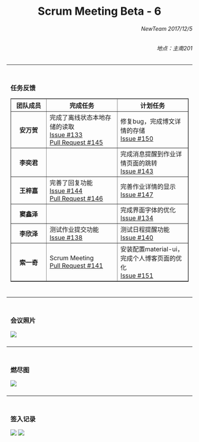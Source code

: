 <div style = "margin:0 10px;">
<h1 align = "center">Scrum Meeting Beta - 6</h1>

<h6 align = "right">NewTeam 2017/12/5</h6>
<h6 align = "right">地点：主南201</h6>
<hr>

<div style = "padding: 10px">
<h3>任务反馈</h3>
<table border = "1" style = "width:100%">
  <colgroup>
    <col style = "width:20%">
    <col style = "width:40%">
    <col style = "width:40%">
  </colgroup>
  <thead>
    <tr><th>团队成员</th><th>完成任务</th><th>计划任务</th></tr>
  </thead>
  <tbody>
    <tr>
      <th>安万贺</th>
      <td>完成了离线状态本地存储的读取<br><a href = "https://github.com/NewTeam5/EduCnblogs/issues/133">Issue #133</a><br><a href = "https://github.com/NewTeam5/EduCnblogs/pull/145">Pull Request #145</a></td>
      <td>修复bug，完成博文详情的存储<br><a href = "https://github.com/NewTeam5/EduCnblogs/issues/150">Issue #150</a></td>
    </tr>
    <tr>
      <th>李奕君</th>
      <td></td>
      <td>完成消息提醒到作业详情页面的跳转<br><a href = "https://github.com/NewTeam5/EduCnblogs/issues/143">Issue #143</a></td>
    </tr>
    <tr>
      <th>王梓嘉</th>
      <td>完善了回复功能<br><a href = "https://github.com/NewTeam5/EduCnblogs/issues/144">Issue #144</a><br><a href = "https://github.com/NewTeam5/EduCnblogs/pull/146">Pull Request #146</a></td>
      <td>完善作业详情的显示<br><a href = "https://github.com/NewTeam5/EduCnblogs/issues/147">Issue #147</a></td>
    </tr>
    <tr>
      <th>窦鑫泽</th>
      <td></td>
      <td>完成界面字体的优化<br><a href = "https://github.com/NewTeam5/EduCnblogs/issues/134">Issue #134</a></td>
    </tr>
    <tr>
      <th>李欣泽</th>
      <td>测试作业提交功能<br><a href = "https://github.com/NewTeam5/EduCnblogs/issues/138">Issue #138</a></td>
      <td>测试日程提醒功能<br><a href = "https://github.com/NewTeam5/EduCnblogs/issues/140">Issue #140</a></td>
    </tr>
    <tr>
      <th>索一奇</th>
      <td>Scrum Meeting<br><a href = "https://github.com/NewTeam5/EduCnblogs/pull/141">Pull Request #141</a></td>
      <td>安装配置material-ui，完成个人博客页面的优化<br><a href = "https://github.com/NewTeam5/EduCnblogs/issues/151">Issue #151</a></td>
    </tr> 
  </tbody>
</table>
</div>
<hr>

<div style = "padding: 10px">
<h3>会议照片</h3>
<img src = "http://images2017.cnblogs.com/blog/1254203/201712/1254203-20171206120444847-533993919.jpg">
</div>
<hr>

<!--div style = "padding: 10px">
<h3>困难难点</h3>
</div>
<hr-->

<div style = "padding: 10px">
<h3>燃尽图</h3>
<img src = "http://images2017.cnblogs.com/blog/1254203/201712/1254203-20171206120505347-2074395030.png">
</div>
<hr>

<div style = "padding: 10px">
<h3>签入记录</h3>
<img src = "http://images2017.cnblogs.com/blog/1254203/201712/1254203-20171206120521675-1956106865.png">
<img src = "http://images2017.cnblogs.com/blog/1254203/201712/1254203-20171206120540988-114027718.png">
</div>
</div>